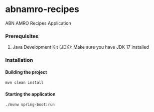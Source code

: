 # abnamro-recipes
ABN AMRO Recipes Application

### Prerequisites
1. Java Development Kit (JDK): Make sure you have JDK 17 installed

### Installation

#### Building the project
```sh
mvn clean install
```

#### Starting the application
```sh
./mvnw spring-boot:run
```